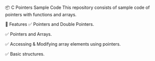 📦 C Pointers Sample Code 
This repository consists of sample code of pointers with functions and arrays.

🔧 Features
✅ Pointers and Double Pointers.

✅ Pointers and Arrays.

✅ Accessing & Modifying array elements using pointers.

✅ Basic structures.